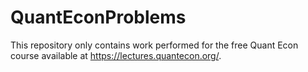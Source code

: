# QuantEconProblems
This repository only contains work performed for the free Quant Econ course available at https://lectures.quantecon.org/.
